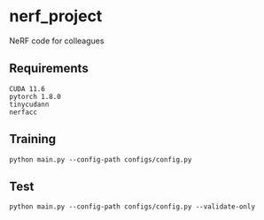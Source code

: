 # nerf_project
NeRF code for colleagues

## Requirements
```
CUDA 11.6
pytorch 1.8.0
tinycudann 
nerfacc
```

## Training
```
python main.py --config-path configs/config.py
```

## Test
```
python main.py --config-path configs/config.py --validate-only
```
